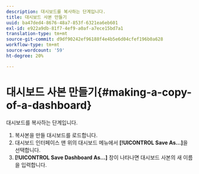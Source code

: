 ```yaml
---
description: 대시보드를 복사하는 단계입니다.
title: 대시보드 사본 만들기
uuid: ba47ded4-8676-48a7-853f-6321ea6eb601
exl-id: e922a9db-81f7-4ef9-a0af-a7ece15bd7a1
translation-type: tm+mt
source-git-commit: d9df90242ef96188f4e4b5e6d04cfef196b0a628
workflow-type: tm+mt
source-wordcount: '59'
ht-degree: 20%

---
```


# 대시보드 사본 만들기{#making-a-copy-of-a-dashboard}

대시보드를 복사하는 단계입니다.

1. 복사본을 만들 대시보드를 로드합니다.
1. 대시보드 인터페이스 맨 위의 대시보드 메뉴에서 **[!UICONTROL Save As…]**&#x200B;을 선택합니다.
1. **[!UICONTROL Save Dashboard As…]** 창이 나타나면 대시보드 사본의 새 이름을 입력합니다.
